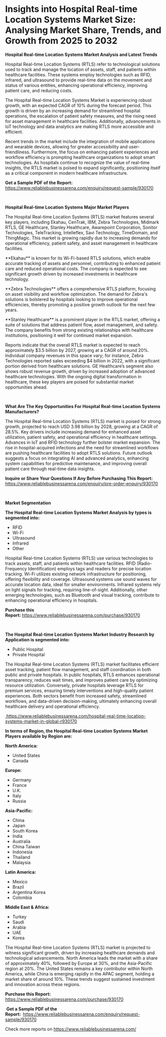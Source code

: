 <p><h1>Insights into Hospital Real-time Location Systems Market Size: Analysing Market Share, Trends, and Growth from 2025 to 2032</h1></p><p><strong>Hospital Real-time Location Systems Market Analysis and Latest Trends</strong></p>
<p><p>Hospital Real-time Location Systems (RTLS) refer to technological solutions used to track and manage the location of assets, staff, and patients within healthcare facilities. These systems employ technologies such as RFID, infrared, and ultrasound to provide real-time data on the movement and status of various entities, enhancing operational efficiency, improving patient care, and reducing costs.</p><p>The Hospital Real-time Location Systems Market is experiencing robust growth, with an expected CAGR of 10% during the forecast period. This growth is driven by an increasing demand for streamlined hospital operations, the escalation of patient safety measures, and the rising need for asset management in healthcare facilities. Additionally, advancements in IoT technology and data analytics are making RTLS more accessible and efficient.</p><p>Recent trends in the market include the integration of mobile applications and wearable devices, allowing for greater accessibility and user-friendliness. Furthermore, the focus on enhancing patient experiences and workflow efficiency is prompting healthcare organizations to adopt smart technologies. As hospitals continue to recognize the value of real-time insights, the RTLS market is poised to expand significantly, positioning itself as a critical component in modern healthcare infrastructure.</p></p>
<p><strong>Get a Sample PDF of the Report:&nbsp;</strong> <a href="https://www.reliablebusinessarena.com/enquiry/request-sample/930170?utm_campaign=3562&utm_medium=2&utm_source=Github&utm_content=ia&utm_term=21032025&utm_id=hospital-real-time-location-systems">https://www.reliablebusinessarena.com/enquiry/request-sample/930170</a></p>
<p>&nbsp;</p>
<p><strong>Hospital Real-time Location Systems Major Market Players</strong></p>
<p><p>The Hospital Real-time Location Systems (RTLS) market features several key players, including Ekahau, CenTrak, IBM, Zebra Technologies, Midmark RTLS, GE Healthcare, Stanley Healthcare, Awarepoint Corporation, Sonitor Technologies, TeleTracking, Intelleflex, Savi Technology, TimeDomain, and ThingMagic. This market is growing rapidly due to increasing demands for operational efficiency, patient safety, and asset management in healthcare facilities.</p><p>**Ekahau** is known for its Wi-Fi-based RTLS solutions, which enable accurate tracking of assets and personnel, contributing to enhanced patient care and reduced operational costs. The company is expected to see significant growth driven by increased investments in healthcare technology.</p><p>**Zebra Technologies** offers a comprehensive RTLS platform, focusing on asset visibility and workflow optimization. The demand for Zebra's solutions is bolstered by hospitals looking to improve operational efficiencies, thereby promoting a positive growth outlook for the next few years.</p><p>**Stanley Healthcare** is a prominent player in the RTLS market, offering a suite of solutions that address patient flow, asset management, and safety. The company benefits from strong existing relationships with healthcare institutions, positioning it well for continued market expansion.</p><p>Reports indicate that the overall RTLS market is expected to reach approximately $3.5 billion by 2027, growing at a CAGR of around 20%. Individual company revenues in this space vary; for instance, Zebra Technologies reported sales exceeding $4 billion in 2022, with a significant portion derived from healthcare solutions. GE Healthcare’s segment also shows robust revenue growth, driven by increased adoption of advanced healthcare technologies. With the ongoing digital transformation in healthcare, these key players are poised for substantial market opportunities ahead.</p></p>
<p>&nbsp;</p>
<p><strong>What Are The Key Opportunities For Hospital Real-time Location Systems Manufacturers?</strong></p>
<p><p>The Hospital Real-time Location Systems (RTLS) market is poised for strong growth, projected to reach USD 3.98 billion by 2028, growing at a CAGR of 28.5%. Key drivers include increasing demand for enhanced asset utilization, patient safety, and operational efficiency in healthcare settings. Advances in IoT and RFID technology further bolster market expansion. The rise in hospital-acquired infections and the need for streamlined workflows are pushing healthcare facilities to adopt RTLS solutions. Future outlook suggests a focus on integrating AI and advanced analytics, enhancing system capabilities for predictive maintenance, and improving overall patient care through real-time data insights.</p></p>
<p><strong>Inquire or Share Your Questions If Any Before Purchasing This Report:</strong> <a href="https://www.reliablebusinessarena.com/enquiry/pre-order-enquiry/930170?utm_campaign=3562&utm_medium=2&utm_source=Github&utm_content=ia&utm_term=21032025&utm_id=hospital-real-time-location-systems">https://www.reliablebusinessarena.com/enquiry/pre-order-enquiry/930170</a></p>
<p>&nbsp;</p>
<p><strong>Market Segmentation</strong></p>
<p><strong>The Hospital Real-time Location Systems Market Analysis by types is segmented into:</strong></p>
<p><ul><li>RFID</li><li>Wi-Fi</li><li>Ultrasound</li><li>Infrared</li><li>Other</li></ul></p>
<p><p>Hospital Real-time Location Systems (RTLS) use various technologies to track assets, staff, and patients within healthcare facilities. RFID (Radio-Frequency Identification) employs tags and readers for precise location tracking. Wi-Fi utilizes existing network infrastructure for positioning, offering flexibility and coverage. Ultrasound systems use sound waves for accurate location data, ideal for smaller environments. Infrared systems rely on light signals for tracking, requiring line-of-sight. Additionally, other emerging technologies, such as Bluetooth and visual tracking, contribute to enhancing operational efficiency in hospitals.</p></p>
<p><strong>Purchase this Report:&nbsp;</strong><a href="https://www.reliablebusinessarena.com/purchase/930170?utm_campaign=3562&utm_medium=2&utm_source=Github&utm_content=ia&utm_term=21032025&utm_id=hospital-real-time-location-systems">https://www.reliablebusinessarena.com/purchase/930170</a></p>
<p>&nbsp;</p>
<p><strong>The Hospital Real-time Location Systems Market Industry Research by Application is segmented into:</strong></p>
<p><ul><li>Public Hospital</li><li>Private Hospital</li></ul></p>
<p><p>The Hospital Real-time Location Systems (RTLS) market facilitates efficient asset tracking, patient flow management, and staff coordination in both public and private hospitals. In public hospitals, RTLS enhances operational transparency, reduces wait times, and improves patient care by optimizing resource utilization. Conversely, private hospitals leverage RTLS for premium services, ensuring timely interventions and high-quality patient experiences. Both sectors benefit from increased safety, streamlined workflows, and data-driven decision-making, ultimately enhancing overall healthcare delivery and operational efficiency.</p></p>
<p><a href="https://www.reliablebusinessarena.com/hospital-real-time-location-systems-market-in-global-r930170?utm_campaign=3562&utm_medium=2&utm_source=Github&utm_content=ia&utm_term=21032025&utm_id=hospital-real-time-location-systems">&nbsp;https://www.reliablebusinessarena.com/hospital-real-time-location-systems-market-in-global-r930170</a></p>
<p><strong>In terms of Region, the Hospital Real-time Location Systems Market Players available by Region are:</strong></p>
<p>
    <p> <strong> North America: </strong>
        <ul>
            <li>United States</li>
            <li>Canada</li>
        </ul>
        </p> 
    <p> <strong> Europe: </strong>
        <ul>
            <li>Germany</li>
            <li>France</li>
            <li>U.K.</li>
            <li>Italy</li>
            <li>Russia</li>
        </ul>
        </p> 
    <p> <strong> Asia-Pacific: </strong>
        <ul>
            <li>China</li>
            <li>Japan</li>
            <li>South Korea</li>
            <li>India</li>
            <li>Australia</li>
            <li>China Taiwan</li>
            <li>Indonesia</li>
            <li>Thailand</li>
            <li>Malaysia</li>
        </ul>
        </p> 
    <p> <strong> Latin America: </strong>
        <ul>
            <li>Mexico</li>
            <li>Brazil</li>
            <li>Argentina Korea</li>
            <li>Colombia</li>
        </ul>
        </p> 
    <p> <strong> Middle East & Africa: </strong>
        <ul>
            <li>Turkey</li>
            <li>Saudi</li>
            <li>Arabia</li>
            <li>UAE</li>
            <li>Korea</li>
        </ul>
    </p>
    </p>
<p><p>The Hospital Real-time Location Systems (RTLS) market is projected to witness significant growth, driven by increasing healthcare demands and technological advancements. North America leads the market with a share of approximately 40%, followed by Europe at 30%, and the Asia-Pacific region at 20%. The United States remains a key contributor within North America, while China is emerging rapidly in the APAC segment, holding a market share of around 10%. These trends suggest sustained investment and innovation across these regions.</p></p>
<p><strong>Purchase this Report: </strong><a href="https://www.reliablebusinessarena.com/purchase/930170?utm_campaign=3562&utm_medium=2&utm_source=Github&utm_content=ia&utm_term=21032025&utm_id=hospital-real-time-location-systems">https://www.reliablebusinessarena.com/purchase/930170</a></p>
<p>&nbsp;<strong>Get a Sample PDF of the Report:&nbsp;&nbsp;</strong><a href="https://www.reliablebusinessarena.com/enquiry/request-sample/930170?utm_campaign=3562&utm_medium=2&utm_source=Github&utm_content=ia&utm_term=21032025&utm_id=hospital-real-time-location-systems">https://www.reliablebusinessarena.com/enquiry/request-sample/930170</a></p>
<p><strong></strong></p>
<p>Check more reports on <a href="https://www.reliablebusinessarena.com/?utm_campaign=3562&utm_medium=2&utm_source=Github&utm_content=ia&utm_term=21032025&utm_id=hospital-real-time-location-systems">https://www.reliablebusinessarena.com/</a></p>